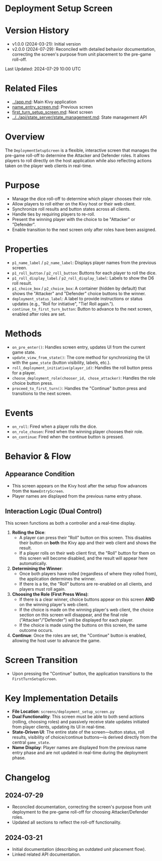 # Deployment Setup Screen

# Version History

- v1.0.0 (2024-03-21): Initial version
- v2.0.0 (2024-07-29): Reconciled with detailed behavior documentation, correcting the screen's purpose from unit placement to the pre-game roll-off.

Last Updated: 2024-07-29 10:00 UTC

# Related Files

- [../app.md](../app.md): Main Kivy application
- [name_entry_screen.md](./name_entry_screen.md): Previous screen
- [first_turn_setup_screen.md](./first_turn_setup_screen.md): Next screen
- [../../api/state_server/state_management.md](../../api/state_server/state_management.md): State management API

# Overview

The `DeploymentSetupScreen` is a flexible, interactive screen that manages the pre-game roll-off to determine the Attacker and Defender roles. It allows players to roll directly on the host application while also reflecting actions taken on the player web clients in real-time.

# Purpose

- Manage the dice roll-off to determine which player chooses their role.
- Allow players to roll either on the Kivy host or their web client.
- Synchronize roll results and button states across all clients.
- Handle ties by requiring players to re-roll.
- Present the winning player with the choice to be "Attacker" or "Defender".
- Enable transition to the next screen only after roles have been assigned.

# Properties

- `p1_name_label` / `p2_name_label`: Displays player names from the previous screen.
- `p1_roll_button` / `p2_roll_button`: Buttons for each player to roll the dice.
- `p1_roll_display_label` / `p2_roll_display_label`: Labels to show the D6 roll result.
- `p1_choice_box` / `p2_choice_box`: A container (hidden by default) that shows the "Attacker" and "Defender" choice buttons to the winner.
- `deployment_status_label`: A label to provide instructions or status updates (e.g., "Roll for initiative", "Tie! Roll again.").
- `continue_to_first_turn_button`: Button to advance to the next screen, enabled after roles are set.

# Methods

- `on_pre_enter()`: Handles screen entry, updates UI from the current game state.
- `update_view_from_state()`: The core method for synchronizing the UI with the `game_state` (button visibility, labels, etc.).
- `roll_deployment_initiative(player_id)`: Handles the roll button press for a player.
- `choose_deployment_role(chooser_id, chose_attacker)`: Handles the role choice button press.
- `proceed_to_first_turn()`: Handles the "Continue" button press and transitions to the next screen.

# Events

- `on_roll`: Fired when a player rolls the dice.
- `on_role_chosen`: Fired when the winning player chooses their role.
- `on_continue`: Fired when the continue button is pressed.

# Behavior & Flow

## Appearance Condition

- This screen appears on the Kivy host after the setup flow advances from the `NameEntryScreen`.
- Player names are displayed from the previous name entry phase.

## Interaction Logic (Dual Control)

This screen functions as both a controller and a real-time display.

1.  **Rolling the Dice**:
    - A player can press their "Roll" button on this screen. This disables their button on **both** the Kivy app and their web client and shows the result.
    - If a player rolls on their web client first, the "Roll" button for them on this screen will become disabled, and the result will appear here automatically.
2.  **Determining the Winner**:
    - Once both players have rolled (regardless of where they rolled from), the application determines the winner.
    - If there is a tie, the "Roll" buttons are re-enabled on all clients, and players must roll again.
3.  **Choosing the Role (First Press Wins)**:
    - If there is a clear winner, choice buttons appear on this screen **AND** on the winning player's web client.
    - If the choice is made on the winning player's web client, the choice section on this screen will disappear, and the final role ("Attacker"/"Defender") will be displayed for each player.
    - If the choice is made using the buttons on this screen, the same outcome occurs.
4.  **Continue**: Once the roles are set, the "Continue" button is enabled, allowing the host user to advance the game.

# Screen Transition

- Upon pressing the "Continue" button, the application transitions to the `FirstTurnSetupScreen`.

# Key Implementation Details

- **File Location**: `screens/deployment_setup_screen.py`
- **Dual Functionality**: This screen must be able to both send actions (rolling, choosing roles) and passively receive state updates initiated from player clients, updating its UI in real-time.
- **State-Driven UI**: The entire state of the screen—button status, roll results, visibility of choice/continue buttons—is derived directly from the central `game_state`.
- **Name Display**: Player names are displayed from the previous name entry phase and are not updated in real-time during the deployment phase.

# Changelog

## 2024-07-29

- Reconciled documentation, correcting the screen's purpose from unit deployment to the pre-game roll-off for choosing Attacker/Defender roles.
- Updated all sections to reflect the roll-off functionality.

## 2024-03-21

- Initial documentation (describing an outdated unit placement flow).
- Linked related API documentation.
